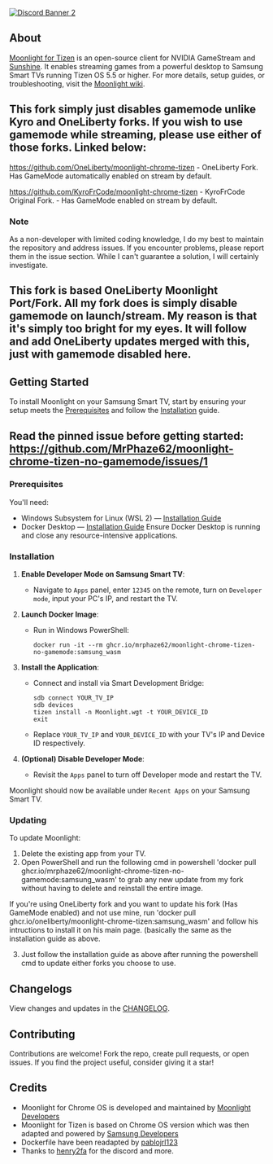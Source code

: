 <p align=left>
	<a href="https://discord.gg/zHafSd3bTw">
		<img src="https://discordapp.com/api/guilds/1196915612522393651/widget.png?style=banner2" alt="Discord Banner 2"/> 
	</a>
</p>

## About
[Moonlight for Tizen](https://moonlight-stream.org) is an open-source client for NVIDIA GameStream and [Sunshine](https://github.com/LizardByte/Sunshine). It enables streaming games from a powerful desktop to Samsung Smart TVs running Tizen OS 5.5 or higher. For more details, setup guides, or troubleshooting, visit the [Moonlight wiki](https://github.com/moonlight-stream/moonlight-docs/wiki).

## This fork simply just disables gamemode unlike Kyro and OneLiberty forks. If you wish to use gamemode while streaming, please use either of those forks. Linked below:

https://github.com/OneLiberty/moonlight-chrome-tizen - OneLiberty Fork. Has GameMode automatically enabled on stream by default.

https://github.com/KyroFrCode/moonlight-chrome-tizen - KyroFrCode Original Fork. - Has GameMode enabled on stream by default.

### Note
As a non-developer with limited coding knowledge, I do my best to maintain the repository and address issues. If you encounter problems, please report them in the issue section. While I can't guarantee a solution, I will certainly investigate.

## This fork is based OneLiberty Moonlight Port/Fork. All my fork does is simply disable gamemode on launch/stream. My reason is that it's simply too bright for my eyes. It will follow and add OneLiberty updates merged with this, just with gamemode disabled here.

## Getting Started
To install Moonlight on your Samsung Smart TV, start by ensuring your setup meets the [Prerequisites](https://github.com/OneLiberty/moonlight-chrome-tizen#prerequisites) and follow the [Installation](https://github.com/OneLiberty/moonlight-chrome-tizen#installation) guide.

## Read the pinned issue before getting started: https://github.com/MrPhaze62/moonlight-chrome-tizen-no-gamemode/issues/1

### Prerequisites
You'll need:
- Windows Subsystem for Linux (WSL 2) — [Installation Guide](https://learn.microsoft.com/en-us/windows/wsl/install-manual)
- Docker Desktop — [Installation Guide](https://docs.docker.com/desktop/)
Ensure Docker Desktop is running and close any resource-intensive applications.

### Installation
1. **Enable Developer Mode on Samsung Smart TV**:
   - Navigate to `Apps` panel, enter `12345` on the remote, turn on `Developer mode`, input your PC's IP, and restart the TV.
2. **Launch Docker Image**:
   - Run in Windows PowerShell:
     ```
     docker run -it --rm ghcr.io/mrphaze62/moonlight-chrome-tizen-no-gamemode:samsung_wasm
     ```
3. **Install the Application**:
   - Connect and install via Smart Development Bridge:
     ```
     sdb connect YOUR_TV_IP
     sdb devices
     tizen install -n Moonlight.wgt -t YOUR_DEVICE_ID
     exit
     ```
   - Replace `YOUR_TV_IP` and `YOUR_DEVICE_ID` with your TV's IP and Device ID respectively.

4. **(Optional) Disable Developer Mode**:
   - Revisit the `Apps` panel to turn off Developer mode and restart the TV.

Moonlight should now be available under `Recent Apps` on your Samsung Smart TV.

### Updating
To update Moonlight:
1. Delete the existing app from your TV.
2. Open PowerShell and run the following cmd in powershell 'docker pull ghcr.io/mrphaze62/moonlight-chrome-tizen-no-gamemode:samsung_wasm' to grab any new update from my fork without having to delete and reinstall the entire image.

If you're using OneLiberty fork and you want to update his fork (Has GameMode enabled) and not use mine, run 'docker pull ghcr.io/oneliberty/moonlight-chrome-tizen:samsung_wasm' and follow his intructions to install it on his main page. (basically the same as the installation guide as above.

3. Just follow the installation guide as above after running the powershell cmd to update either forks you choose to use.

## Changelogs
View changes and updates in the [CHANGELOG](https://github.com/oneliberty/moonlight-chrome-tizen/blob/samsung_wasm/CHANGELOG.md).

## Contributing
Contributions are welcome! Fork the repo, create pull requests, or open issues. If you find the project useful, consider giving it a star!

## Credits
- Moonlight for Chrome OS is developed and maintained by [Moonlight Developers](https://github.com/moonlight-stream/moonlight-chrome)
- Moonlight for Tizen is based on Chrome OS version which was then adapted and powered by [Samsung Developers](https://github.com/SamsungDForum/moonlight-chrome)
- Dockerfile have been readapted by [pablojrl123](https://github.com/pablojrl123/moonlight-tizen-docker)
- Thanks to [henry2fa](https://github.com/henryfa2) for the discord and more. 
